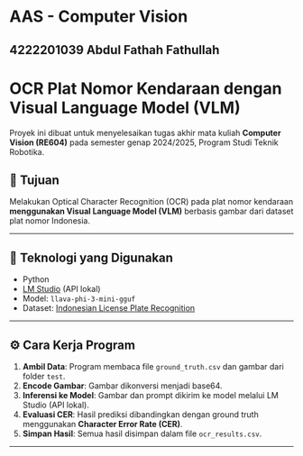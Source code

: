 # AAS - Computer Vision
## 4222201039 Abdul Fathah Fathullah
# OCR Plat Nomor Kendaraan dengan Visual Language Model (VLM)

Proyek ini dibuat untuk menyelesaikan tugas akhir mata kuliah **Computer Vision (RE604)** pada semester genap 2024/2025, Program Studi Teknik Robotika.

## 🎯 Tujuan

Melakukan Optical Character Recognition (OCR) pada plat nomor kendaraan **menggunakan Visual Language Model (VLM)** berbasis gambar dari dataset plat nomor Indonesia.

---

## 🧠 Teknologi yang Digunakan

- Python
- [LM Studio](https://lmstudio.ai) (API lokal)
- Model: `llava-phi-3-mini-gguf`
- Dataset: [Indonesian License Plate Recognition](https://www.kaggle.com/datasets/juanthomaswijaya/indonesian-license-plate-dataset)

---

## ⚙️ Cara Kerja Program

1. **Ambil Data**: Program membaca file `ground_truth.csv` dan gambar dari folder `test`.
2. **Encode Gambar**: Gambar dikonversi menjadi base64.
3. **Inferensi ke Model**: Gambar dan prompt dikirim ke model melalui LM Studio (API lokal).
4. **Evaluasi CER**: Hasil prediksi dibandingkan dengan ground truth menggunakan **Character Error Rate (CER)**.
5. **Simpan Hasil**: Semua hasil disimpan dalam file `ocr_results.csv`.

---
